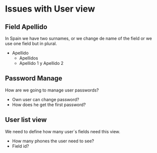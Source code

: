 # Issues with User view

## Field Apellido

In Spain we have two surnames, or we change de name of the field or we use one field but in plural.

- Apellido
  - Apellidos
  - Apellido 1 y Apellido 2

## Password Manage

How are we going to manage user passwords?

- Own user can change password?
- How does he get the first password?

## User list view

We need to define how many user´s fields need this view.

- How many phones the user need to see?
- Field id?
